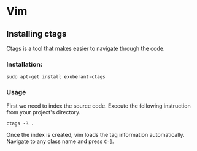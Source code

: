 # Vim

## Installing ctags

Ctags is a tool that makes easier to navigate through the code.

### Installation:

```
sudo apt-get install exuberant-ctags
```

### Usage

First we need to index the source code. Execute the following instruction from your project's directory.

```
ctags -R .
```

Once the index is created, vim loads the tag information automatically. Navigate to any class name and press `C-]`.
